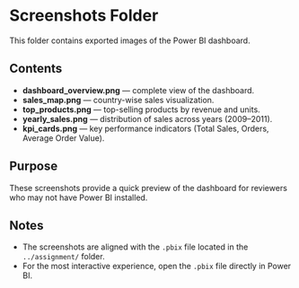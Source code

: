 # Screenshots Folder

This folder contains exported images of the Power BI dashboard.

## Contents
- **dashboard_overview.png** — complete view of the dashboard.
- **sales_map.png** — country-wise sales visualization.
- **top_products.png** — top-selling products by revenue and units.
- **yearly_sales.png** — distribution of sales across years (2009–2011).
- **kpi_cards.png** — key performance indicators (Total Sales, Orders, Average Order Value).

## Purpose
These screenshots provide a quick preview of the dashboard for reviewers who may not have Power BI installed.

## Notes
- The screenshots are aligned with the `.pbix` file located in the `../assignment/` folder.
- For the most interactive experience, open the `.pbix` file directly in Power BI.
